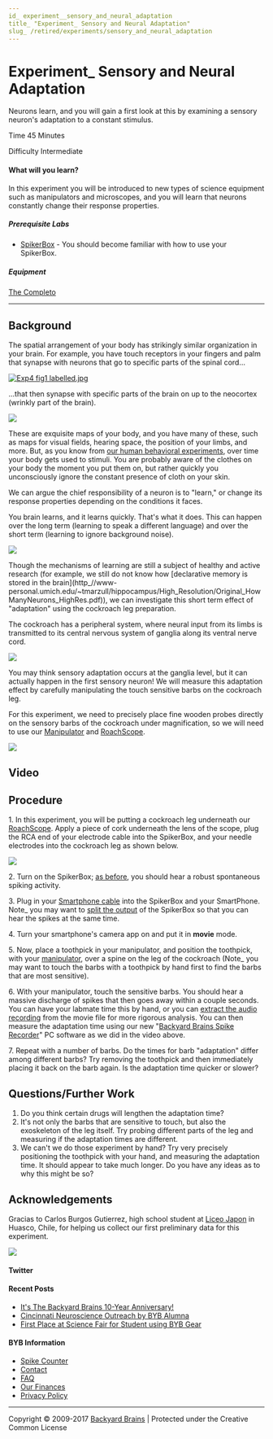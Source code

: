 ```yaml
---
id_ experiment__sensory_and_neural_adaptation
title_ "Experiment_ Sensory and Neural Adaptation"
slug_ /retired/experiments/sensory_and_neural_adaptation
---
```


# Experiment_ Sensory and Neural Adaptation

Neurons learn, and you will gain a first look at this by examining a sensory
neuron's adaptation to a constant stimulus.

Time  45 Minutes

Difficulty  Intermediate

#### What will you learn?

In this experiment you will be introduced to new types of science equipment
such as manipulators and microscopes, and you will learn that neurons
constantly change their response properties.

##### Prerequisite Labs

  * [SpikerBox](spikerbox) \- You should become familiar with how to use your SpikerBox.

##### Equipment

[The Completo](/products/Completo)

* * *

## Background

The spatial arrangement of your body has strikingly similar organization in
your brain. For example, you have touch receptors in your fingers and palm
that synapse with neurons that go to specific parts of the spinal cord...

[ ![Exp4 fig1
labelled.jpg](./img/Exp4_fig1_labelled.jpg)](img/Exp4_fig1_labelled.jpg)

...that then synapse with specific parts of the brain on up to the neocortex
(wrinkly part of the brain).

[ ![](./img/Exp4_brainfingerpalm.jpg) ](img/Exp4_brainfingerpalm.jpg)

These are exquisite maps of your body, and you have many of these, such as
maps for visual fields, hearing space, the position of your limbs, and more.
But, as you know from [our human behavioral
experiments](http_//backyardbrains.com/experiments/skin), over time your body
gets used to stimuli. You are probably aware of the clothes on your body the
moment you put them on, but rather quickly you unconsciously ignore the
constant presence of cloth on your skin.

We can argue the chief responsibility of a neuron is to "learn," or change its
response properties depending on the conditions it faces.

You brain learns, and it learns quickly. That's what it does. This can happen
over the long term (learning to speak a different language) and over the short
term (learning to ignore background noise).

[ ![](./img/impetuousneuron_small.jpg) ](img/impetuousneuron_small.jpg)

Though the mechanisms of learning are still a subject of healthy and active
research (for example, we still do not know how [declarative memory is stored
in the brain](http_//www-
personal.umich.edu/~tmarzull/hippocampus/High_Resolution/Original_HowManyNeurons_HighRes.pdf)),
we can investigate this short term effect of "adaptation" using the cockroach
leg preparation.

The cockroach has a peripheral system, where neural input from its limbs is
transmitted to its central nervous system of ganglia along its ventral nerve
cord.

[ ![](./img/gangliawithtext_small.jpg) ](img/gangliawithtext_small.jpg)

You may think sensory adaptation occurs at the ganglia level, but it can
actually happen in the first sensory neuron! We will measure this adaptation
effect by carefully manipulating the touch sensitive barbs on the cockroach
leg.

For this experiment, we need to precisely place fine wooden probes directly on
the sensory barbs of the cockroach under magnification, so we will need to use
our [Manipulator](http_//backyardbrains.com/products/micromanipulator) and
[RoachScope](https_//backyardbrains.com/products/roachscope).

[ ![](./img/Labsetup_small.jpg) ](img/Labsetup_small.jpg)

## Video

## Procedure

1\. In this experiment, you will be putting a cockroach leg underneath our
[RoachScope](https_//backyardbrains.com/products/roachscope). Apply a piece of
cork underneath the lens of the scope, plug the RCA end of your electrode
cable into the SpikerBox, and your needle electrodes into the cockroach leg as
shown below.

[ ![](./img/somatopy_small.jpg) ](img/somatopy_small.jpg)

2\. Turn on the SpikerBox; [as
before](http_//backyardbrains.com/experiments/spikerbox), you should hear a
robust spontaneous spiking activity.

3\. Plug in your [Smartphone
cable](http_//backyardbrains.com/products/smartphonecable) into the SpikerBox
and your SmartPhone. Note_ you may want to [split the
output](http_//wiki.backyardbrains.com/Giving_Demo%27s_to_Large_Audiences) of
the SpikerBox so that you can hear the spikes at the same time.

4\. Turn your smartphone's camera app on and put it in **movie** mode.

5\. Now, place a toothpick in your manipulator, and position the toothpick,
with your [manipulator](http_//backyardbrains.com/products/micromanipulator),
over a spine on the leg of the cockroach (Note_ you may want to touch the
barbs with a toothpick by hand first to find the barbs that are most
sensitive).

6\. With your manipulator, touch the sensitive barbs. You should hear a
massive discharge of spikes that then goes away within a couple seconds. You
can have your labmate time this by hand, or you can [extract the audio
recording](http_//wiki.backyardbrains.com/Extracting_Audio_Tracks_from_Movies)
from the movie file for more rigorous analysis. You can then measure the
adaptation time using our new "[Backyard Brains Spike
Recorder](https_//backyardbrains.com/products/spikerecorder)" PC software as
we did in the video above.

7\. Repeat with a number of barbs. Do the times for barb "adaptation" differ
among different barbs? Try removing the toothpick and then immediately placing
it back on the barb again. Is the adaptation time quicker or slower?

## Questions/Further Work

  1. Do you think certain drugs will lengthen the adaptation time? 
  2. It's not only the barbs that are sensitive to touch, but also the exoskeleton of the leg itself. Try probing different parts of the leg and measuring if the adaptation times are different. 
  3. We can't we do those experiment by hand? Try very precisely positioning the toothpick with your hand, and measuring the adaptation time. It should appear to take much longer. Do you have any ideas as to why this might be so? 

## Acknowledgements

Gracias to Carlos Burgos Gutierrez, high school student at [Liceo
Japon](http_//liceojaponhuasco.blogspot.com/) in Huasco, Chile, for helping us
collect our first preliminary data for this experiment.

[ ![](./img/Carlos.jpg) ](img/Carlos.jpg)

#### Twitter

#### Recent Posts

  * [ It's The Backyard Brains 10-Year Anniversary!](http_//blog.backyardbrains.com/?p=4906)
  * [ Cincinnati Neuroscience Outreach by BYB Alumna](http_//blog.backyardbrains.com/?p=4870)
  * [ First Place at Science Fair for Student using BYB Gear](http_//blog.backyardbrains.com/?p=4861)

#### BYB Information

  * [Spike Counter](/About/SpikeCounter)
  * [Contact](/About/Contact)
  * [FAQ](/About/FAQ)
  * [Our Finances](/About/Finance)
  * [Privacy Policy](/About/Privacy)

* * *

Copyright © 2009-2017 [ Backyard Brains](http_//backyardbrains.com) | Protected under the Creative Common License [ ](http_//creativecommons.org/licenses/)[](http_//creativecommons.org/licenses/by-sa/3.0/)
